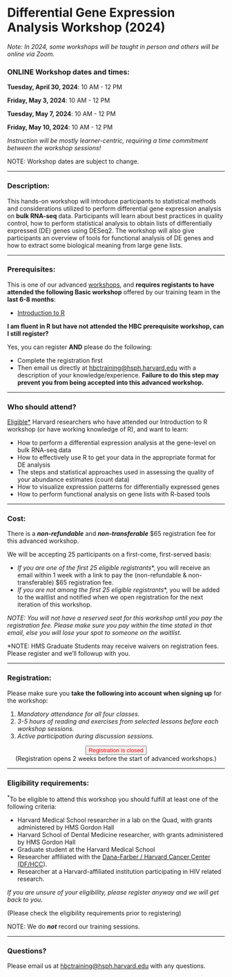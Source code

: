 # Differential Gene Expression Analysis Workshop (2024)

*Note: In 2024, some workshops will be taught in person and others will be online via Zoom.*


### **ONLINE Workshop dates and times:**

**Tuesday, April 30, 2024**: 10 AM - 12 PM

**Friday, May 3, 2024**: 10 AM - 12 PM

**Tuesday, May 7, 2024**: 10 AM - 12 PM

**Friday, May 10, 2024**: 10 AM - 12 PM

_Instruction will be mostly learner-centric, requiring a time commitment between the workshop sessions!_

NOTE: Workshop dates are subject to change.

---

### **Description:**
This hands-on workshop will introduce participants to statistical methods and considerations utilized to perform differential gene expression analysis on **bulk RNA-seq** data. Participants will learn about best practices in quality control, how to perform statistical analysis to obtain lists of differentially expressed (DE) genes using DESeq2. The workshop will also give participants an overview of tools for functional analysis of DE genes and how to extract some biological meaning from large gene lists.

---

### **Prerequisites:**

This is one of our advanced [workshops](https://hbctraining.github.io/main/training_spring2019.html#advanced-topics-analysis-of-high-throughput-sequencing-ngs-data), and **requires registants to have attended the following Basic workshop** offered by our training team in the **last 6-8 months**:  

- [Introduction to R](https://hbctraining.github.io/main/registrations/AllFunders_Intro-to-R)

**I am fluent in R but have not attended the HBC prerequisite workshop, can I still register?**

Yes, you can register **AND** please do the following:

- Complete the registration first
- Then email us directly at hbctraining@hsph.harvard.edu with a description of your knowledge/experience. **Failure to do this step may prevent you from being accepted into this advanced workshop.**

---

### **Who should attend?**

[Eligible*](#eligibility-requirements) Harvard researchers who have attended our Introduction to R workshop (or have working knowledge of R), and want to learn: 

- How to perform a differential expression analysis at the gene-level on bulk RNA-seq data
- How to effectively use R to get your data in the appropriate format for DE analysis
- The steps and statistical approaches used in assessing the quality of your abundance estimates (count data)
- How to visualize expression patterns for differentially expressed genes
- How to perform functional analysis on gene lists with R-based tools

---

### **Cost:**

There is a ***non-refundable*** and ***non-transferable*** $65 registration fee for this advanced workshop.

We will be accepting 25 participants on a first-come, first-served basis:

- **If you are one of the first 25 eligible* registrants**, you will receive an email within 1 week with a link to pay the (non-refundable & non-transferable) $65 registration fee. 
- **If you are not among the first 25 eligible* registrants**, you will be added to the waitlist and notified when we open registration for the next iteration of this workshop.

*NOTE: You will not have a reserved seat for this workshop until you pay the registration fee. Please make sure you pay within the time stated in that email, else you will lose your spot to someone on the waitlist.*

*NOTE: HMS Graduate Students may receive waivers on registration fees. Please register and we’ll followup with you.


---

### **Registration:**

Please make sure you **take the following into account when signing up** for the workshop:

1. _Mandatory attendance for all four classes._
2. _3-5 hours of reading and exercises from selected lessons before each workshop sessions._
3. _Active participation during discussion sessions._

<div style="text-align:center">
	 <a><button name="button" style = "color: red" >Registration is closed</button></a>
</div>

<div style="text-align:center">
(Registration opens 2 weeks before the start of advanced workshops.)
</div>

---

### **Eligibility requirements:**

<sup>*</sup>To be eligible to attend this workshop you should fulfill at least one of the following criteria:

- Harvard Medical School researcher in a lab on the Quad, with grants administered by HMS Gordon Hall
- Harvard School of Dental Medicine researcher, with grants administered by HMS Gordon Hall
- Graduate student at the Harvard Medical School
- Researcher affiliated with the [Dana-Farber / Harvard Cancer Center (DF/HCC](https://www.dfhcc.harvard.edu)).
- Researcher at a Harvard-affiliated institution participating in HIV related research.

*If you are unsure of your eligibility, please register anyway and we will get back to you.*

(Please check the eligibility requirements prior to registering)

NOTE: We do ***not*** record our training sessions. 

---

### **Questions?**

Please email us at hbctraining@hsph.harvard.edu with any questions.
